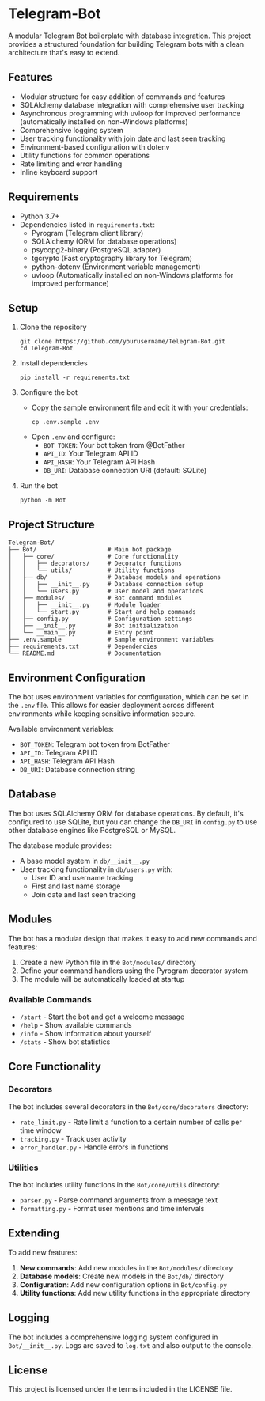# Telegram-Bot

A modular Telegram Bot boilerplate with database integration. This project provides a structured foundation for building Telegram bots with a clean architecture that's easy to extend.

## Features

- Modular structure for easy addition of commands and features
- SQLAlchemy database integration with comprehensive user tracking
- Asynchronous programming with uvloop for improved performance (automatically installed on non-Windows platforms)
- Comprehensive logging system
- User tracking functionality with join date and last seen tracking
- Environment-based configuration with dotenv
- Utility functions for common operations
- Rate limiting and error handling
- Inline keyboard support

## Requirements

- Python 3.7+
- Dependencies listed in `requirements.txt`:
  - Pyrogram (Telegram client library)
  - SQLAlchemy (ORM for database operations)
  - psycopg2-binary (PostgreSQL adapter)
  - tgcrypto (Fast cryptography library for Telegram)
  - python-dotenv (Environment variable management)
  - uvloop (Automatically installed on non-Windows platforms for improved performance)

## Setup

1. Clone the repository
   ```
   git clone https://github.com/yourusername/Telegram-Bot.git
   cd Telegram-Bot
   ```

2. Install dependencies
   ```
   pip install -r requirements.txt
   ```

3. Configure the bot
   - Copy the sample environment file and edit it with your credentials:
     ```
     cp .env.sample .env
     ```
   - Open `.env` and configure:
     - `BOT_TOKEN`: Your bot token from @BotFather
     - `API_ID`: Your Telegram API ID
     - `API_HASH`: Your Telegram API Hash
     - `DB_URI`: Database connection URI (default: SQLite)

4. Run the bot
   ```
   python -m Bot
   ```

## Project Structure

```
Telegram-Bot/
├── Bot/                    # Main bot package
│   ├── core/               # Core functionality
│   │   ├── decorators/     # Decorator functions
│   │   └── utils/          # Utility functions
│   ├── db/                 # Database models and operations
│   │   ├── __init__.py     # Database connection setup
│   │   └── users.py        # User model and operations
│   ├── modules/            # Bot command modules
│   │   ├── __init__.py     # Module loader
│   │   └── start.py        # Start and help commands
│   ├── config.py           # Configuration settings
│   ├── __init__.py         # Bot initialization
│   └── __main__.py         # Entry point
├── .env.sample             # Sample environment variables
├── requirements.txt        # Dependencies
└── README.md               # Documentation
```

## Environment Configuration

The bot uses environment variables for configuration, which can be set in the `.env` file. This allows for easier deployment across different environments while keeping sensitive information secure.

Available environment variables:
- `BOT_TOKEN`: Telegram bot token from BotFather
- `API_ID`: Telegram API ID
- `API_HASH`: Telegram API Hash
- `DB_URI`: Database connection string

## Database

The bot uses SQLAlchemy ORM for database operations. By default, it's configured to use SQLite, but you can change the `DB_URI` in `config.py` to use other database engines like PostgreSQL or MySQL.

The database module provides:
- A base model system in `db/__init__.py`
- User tracking functionality in `db/users.py` with:
  - User ID and username tracking
  - First and last name storage
  - Join date and last seen tracking

## Modules

The bot has a modular design that makes it easy to add new commands and features:

1. Create a new Python file in the `Bot/modules/` directory
2. Define your command handlers using the Pyrogram decorator system
3. The module will be automatically loaded at startup

### Available Commands

- `/start` - Start the bot and get a welcome message
- `/help` - Show available commands
- `/info` - Show information about yourself
- `/stats` - Show bot statistics

## Core Functionality

### Decorators

The bot includes several decorators in the `Bot/core/decorators` directory:

- `rate_limit.py` - Rate limit a function to a certain number of calls per time window
- `tracking.py` - Track user activity
- `error_handler.py` - Handle errors in functions

### Utilities

The bot includes utility functions in the `Bot/core/utils` directory:

- `parser.py` - Parse command arguments from a message text
- `formatting.py` - Format user mentions and time intervals

## Extending

To add new features:

1. **New commands**: Add new modules in the `Bot/modules/` directory
2. **Database models**: Create new models in the `Bot/db/` directory
3. **Configuration**: Add new configuration options in `Bot/config.py`
4. **Utility functions**: Add new utility functions in the appropriate directory

## Logging

The bot includes a comprehensive logging system configured in `Bot/__init__.py`. Logs are saved to `log.txt` and also output to the console.

## License

This project is licensed under the terms included in the LICENSE file.